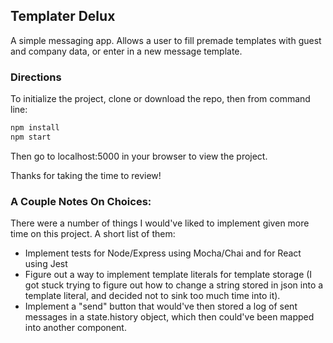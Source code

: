 ## Templater Delux

A simple messaging app. Allows a user to fill premade templates with guest and company data, or enter in a new message template.

### Directions
To initialize the project, clone or download the repo, then from command line:
```sh
npm install
npm start
```

Then go to localhost:5000 in your browser to view the project.

Thanks for taking the time to review!

### A Couple Notes On Choices:
There were a number of things I would've liked to implement given more time on this project. A short list of them:
* Implement tests for Node/Express using Mocha/Chai and for React using Jest
* Figure out a way to implement template literals for template storage (I got stuck trying to figure out how to change a string stored in json into a template literal, and decided not to sink too much time into it).
* Implement a "send" button that would've then stored a log of sent messages in a state.history object, which then could've been mapped into another component.